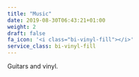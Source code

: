 ```yaml
---
title: "Music"
date: 2019-08-30T06:43:21+01:00
weight: 2
draft: false
fa_icon: '<i class="bi-vinyl-fill"></i>'
service_class: bi-vinyl-fill
---
```


Guitars and vinyl.

